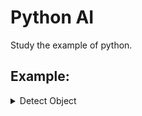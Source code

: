 # Python AI
Study the example of python.

## Example:

<details>
  
  <summary>Detect Object</summary>
  
  * Docker File : [Download](https://github.com/juneophone/python-ai/blob/main/dockerfiles/Dockerfile.Detect_object)
  
  * Training module yolo.h5 : [Download](https://github.com/OlafenwaMoses/ImageAI/releases/download/1.0/yolo.h5)
  
  * Result
  
  <table width="100%" align="center" border="0">    
    <tr>
      <td width="50%" align="center">befor</td>
      <td width="50%" align="center">after</td>
    </tr>
    <tr>
      <td width="50%" align="center"><img src="./detect_object/brid_03.jpg" width="250"></td>
      <td width="50%" align="center"><img src="./reader.images/example_result_01.jpg" width="250"></td>
    </tr>    
  </table>
  
</details>
